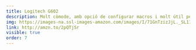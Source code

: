 ```yaml
---
title: Logitech G602
description: Molt còmode, amb opció de configurar macros i molt útil per a aquestes partidillas de League of Legends.
img: https://images-na.ssl-images-amazon.com/images/I/71GnTzizJjL._SL1150_.jpg
link: http://amzn.to/2pQTjSr
visible: true
order: 7
---
```

